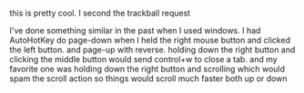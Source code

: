 this is pretty cool. I second the trackball request

I've done something similar in the past when I used windows. I had AutoHotKey do page-down when I held the right mouse button and clicked the left button. and page-up with reverse. holding down the right button and clicking the middle button would send control+w to close a tab. and my favorite one was holding down the right button and scrolling which would spam the scroll action so things would scroll much faster both up or down
